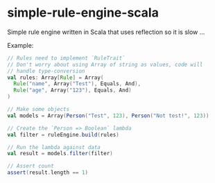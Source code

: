# simple-rule-engine-scala

Simple rule engine written in Scala that uses reflection so it is slow ... 

Example:

```scala
// Rules need to implement `RuleTrait`
// Don't worry about using Array of string as values, code will
// handle type-conversion
val rules: Array[Rule] = Array(
  Rule("name", Array("Test"), Equals, And),
  Rule("age", Array("123"), Equals, And)
)

// Make some objects
val models = Array(Person("Test", 123), Person("Not test!", 123))

// Create the `Person => Boolean` lambda
val filter = ruleEngine.build(rules)

// Run the lambda against data
val result = models.filter(filter)

// Assert count
assert(result.length == 1)
```
